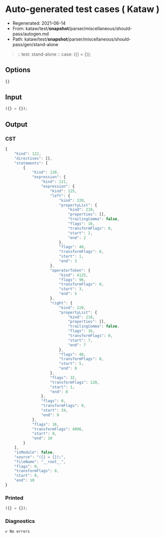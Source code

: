 # Auto-generated test cases ( Kataw )
- Regenerated: 2021-06-14
- From: kataw/test/__snapshot__/parser/miscellaneous/should-pass/autogen.md
- Path: kataw/test/__snapshot__/parser/miscellaneous/should-pass/gen/stand-alone
> :: test: stand-alone
> :: case: ({} = {});
## Options

`````js
{}
`````
## Input

`````js
({} = {});
`````
## Output

### CST

```javascript
{
    "kind": 122,
    "directives": [],
    "statements": [
        {
            "kind": 120,
            "expression": {
                "kind": 121,
                "expression": {
                    "kind": 125,
                    "left": {
                        "kind": 220,
                        "propertyList": {
                            "kind": 218,
                            "properties": [],
                            "trailingComma": false,
                            "flags": 16,
                            "transformFlags": 0,
                            "start": 2,
                            "end": 2
                        },
                        "flags": 48,
                        "transformFlags": 8,
                        "start": 1,
                        "end": 3
                    },
                    "operatorToken": {
                        "kind": 4125,
                        "flags": 96,
                        "transformFlags": 0,
                        "start": 3,
                        "end": 5
                    },
                    "right": {
                        "kind": 220,
                        "propertyList": {
                            "kind": 218,
                            "properties": [],
                            "trailingComma": false,
                            "flags": 16,
                            "transformFlags": 0,
                            "start": 7,
                            "end": 7
                        },
                        "flags": 48,
                        "transformFlags": 8,
                        "start": 5,
                        "end": 8
                    },
                    "flags": 32,
                    "transformFlags": 128,
                    "start": 1,
                    "end": 8
                },
                "flags": 0,
                "transformFlags": 0,
                "start": 34,
                "end": 9
            },
            "flags": 16,
            "transformFlags": 4096,
            "start": 0,
            "end": 10
        }
    ],
    "isModule": false,
    "source": "({} = {});",
    "fileName": "__root__",
    "flags": 0,
    "transformFlags": 0,
    "start": 0,
    "end": 10
}
```

### Printed

```javascript
({} = {});
```

### Diagnostics

```javascript
✔ No errors
```

